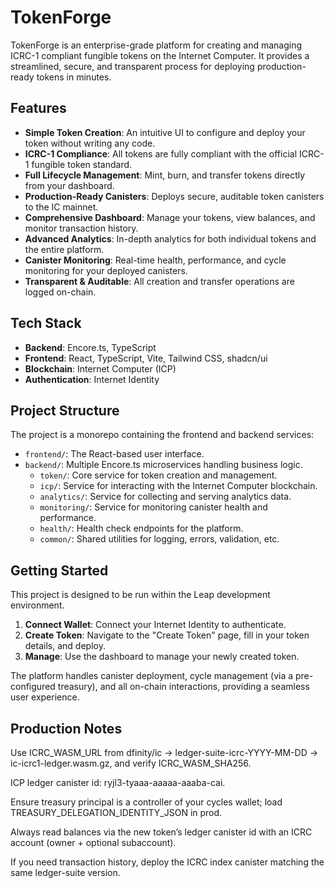 # TokenForge

TokenForge is an enterprise-grade platform for creating and managing ICRC-1 compliant fungible tokens on the Internet Computer. It provides a streamlined, secure, and transparent process for deploying production-ready tokens in minutes.

## Features

-   **Simple Token Creation**: An intuitive UI to configure and deploy your token without writing any code.
-   **ICRC-1 Compliance**: All tokens are fully compliant with the official ICRC-1 fungible token standard.
-   **Full Lifecycle Management**: Mint, burn, and transfer tokens directly from your dashboard.
-   **Production-Ready Canisters**: Deploys secure, auditable token canisters to the IC mainnet.
-   **Comprehensive Dashboard**: Manage your tokens, view balances, and monitor transaction history.
-   **Advanced Analytics**: In-depth analytics for both individual tokens and the entire platform.
-   **Canister Monitoring**: Real-time health, performance, and cycle monitoring for your deployed canisters.
-   **Transparent & Auditable**: All creation and transfer operations are logged on-chain.

## Tech Stack

-   **Backend**: Encore.ts, TypeScript
-   **Frontend**: React, TypeScript, Vite, Tailwind CSS, shadcn/ui
-   **Blockchain**: Internet Computer (ICP)
-   **Authentication**: Internet Identity

## Project Structure

The project is a monorepo containing the frontend and backend services:

-   `frontend/`: The React-based user interface.
-   `backend/`: Multiple Encore.ts microservices handling business logic.
    -   `token/`: Core service for token creation and management.
    -   `icp/`: Service for interacting with the Internet Computer blockchain.
    -   `analytics/`: Service for collecting and serving analytics data.
    -   `monitoring/`: Service for monitoring canister health and performance.
    -   `health/`: Health check endpoints for the platform.
    -   `common/`: Shared utilities for logging, errors, validation, etc.

## Getting Started

This project is designed to be run within the Leap development environment.

1.  **Connect Wallet**: Connect your Internet Identity to authenticate.
2.  **Create Token**: Navigate to the "Create Token" page, fill in your token details, and deploy.
3.  **Manage**: Use the dashboard to manage your newly created token.

The platform handles canister deployment, cycle management (via a pre-configured treasury), and all on-chain interactions, providing a seamless user experience.

## Production Notes

Use ICRC_WASM_URL from dfinity/ic → ledger-suite-icrc-YYYY-MM-DD → ic-icrc1-ledger.wasm.gz, and verify ICRC_WASM_SHA256.

ICP ledger canister id: ryjl3-tyaaa-aaaaa-aaaba-cai.

Ensure treasury principal is a controller of your cycles wallet; load TREASURY_DELEGATION_IDENTITY_JSON in prod.

Always read balances via the new token’s ledger canister id with an ICRC account (owner + optional subaccount).

If you need transaction history, deploy the ICRC index canister matching the same ledger-suite version.

